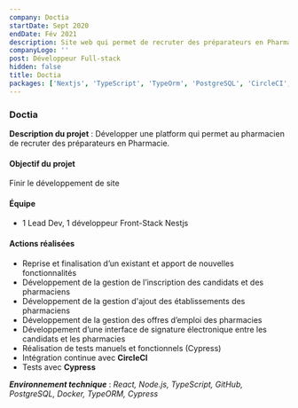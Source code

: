 ```yaml
---
company: Doctia
startDate: Sept 2020
endDate: Fév 2021
description: Site web qui permet de recruter des préparateurs en Pharmacie.
companyLogo: ''
post: Développeur Full-stack
hidden: false
title: Doctia
packages: ['Nextjs', 'TypeScript', 'TypeOrm', 'PostgreSQL', 'CircleCI', 'Docker', 'Github']
---
```


### **Doctia**

**Description du projet** : Développer une platform qui permet au pharmacien de recruter des préparateurs en Pharmacie.

#### **Objectif du projet**

Finir le développement de site

#### **Équipe**

- 1 Lead Dev, 1 développeur Front-Stack Nestjs

#### **Actions réalisées**

- Reprise et finalisation d’un existant et apport de nouvelles fonctionnalités
- Développement de la gestion de l’inscription des candidats et des pharmaciens
- Développement de la gestion d'ajout des établissements des pharmaciens
- Développement de la gestion des offres d’emploi des pharmacies
- Développement d’une interface de signature électronique entre les candidats et les pharmacies
- Réalisation de tests manuels et fonctionnels (Cypress)
- Intégration continue avec **CircleCI**
- Tests avec **Cypress**

**_Environnement technique_** : _React, Node.js, TypeScript, GitHub, PostgreSQL, Docker, TypeORM, Cypress_
